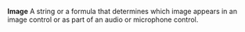 **Image** A string or a formula that determines which image appears in an image control or as part of an audio or microphone control.
